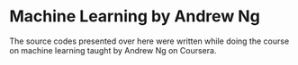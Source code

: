 # Machine Learning by Andrew Ng  
  
The source codes presented over here were written while doing the course on machine learning taught by Andrew Ng on Coursera.